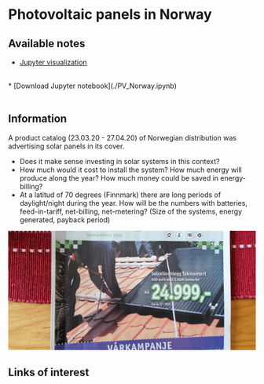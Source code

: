 # Photovoltaic panels in Norway

## Available notes
* [Jupyter visualization](./PV_Norway.html)
<br>
* [Download Jupyter notebook](./PV_Norway.ipynb)
<br><br>

## Information
A product catalog (23.03.20 - 27.04.20) of Norwegian distribution was advertising solar panels in its cover.<br>
* Does it make sense investing in solar systems in this context?
* How much would it cost to install the system? How much energy will produce along the year? How much money could be saved in energy-billing?
* At a latitud of 70 degrees (Finnmark) there are long periods of daylight/night during the year. How will be the numbers with batteries, feed-in-tariff, net-billing, net-metering? (Size of the systems, energy generated, payback period) <br>

![magazine](./Hytte_magazine.jpeg)

## Links of interest
